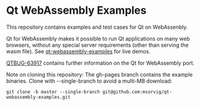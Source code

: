 Qt WebAssembly Examples
=======================

This repository contains examples and test cases for Qt on WebAssenbly.

Qt for WebAssembly makes it possible to run Qt applications on many
web browsers, without any special server requirements (other than serving
the wasm file). See [qt-webassembly-examples](https://msorvig.github.io/qt-webassembly-examples/)
for live demos.

[QTBUG-63917](https://bugreports.qt.io/browse/QTBUG-63917) contains
further information on the Qt for WebAssembly port.

Note on cloning this repository: The gh-pages branch contains the example
binaries. Clone with --single-branch to avoid a multi-MB download:

    git clone -b master --single-branch git@github.com:msorvig/qt-webassembly-examples.git
